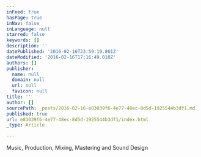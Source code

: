 ```yaml
---
inFeed: true
hasPage: true
inNav: false
inLanguage: null
starred: false
keywords: []
description: ''
datePublished: '2016-02-16T23:59:19.861Z'
dateModified: '2016-02-16T17:16:49.010Z'
authors: []
publisher:
  name: null
  domain: null
  url: null
  favicon: null
title: ''
author: []
sourcePath: _posts/2016-02-16-e83039f6-4e77-48ec-8d5d-1925544b3df1.md
published: true
url: e83039f6-4e77-48ec-8d5d-1925544b3df1/index.html
_type: Article

---
```

Music, Production, Mixing, Mastering and Sound Design